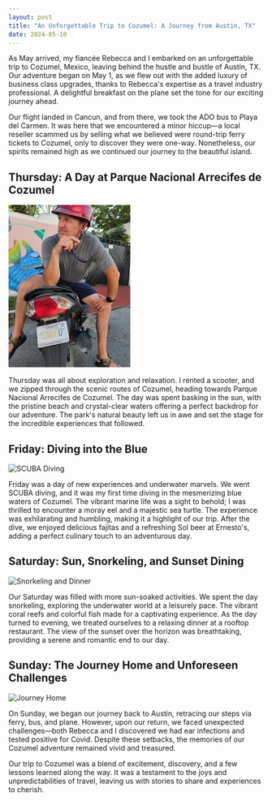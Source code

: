 ```yaml
---
layout: post
title: "An Unforgettable Trip to Cozumel: A Journey from Austin, TX"
date: 2024-05-10
---
```


As May arrived, my fiancée Rebecca and I embarked on an unforgettable trip to Cozumel, Mexico, leaving behind the hustle and bustle of Austin, TX. Our adventure began on May 1, as we flew out with the added luxury of business class upgrades, thanks to Rebecca's expertise as a travel industry professional. A delightful breakfast on the plane set the tone for our exciting journey ahead.

Our flight landed in Cancun, and from there, we took the ADO bus to Playa del Carmen. It was here that we encountered a minor hiccup—a local reseller scammed us by selling what we believed were round-trip ferry tickets to Cozumel, only to discover they were one-way. Nonetheless, our spirits remained high as we continued our journey to the beautiful island.

## Thursday: A Day at Parque Nacional Arrecifes de Cozumel

![Parque Nacional Arrecifes de Cozumel](/assets/images/cozumel_1.jpg)

Thursday was all about exploration and relaxation. I rented a scooter, and we zipped through the scenic routes of Cozumel, heading towards Parque Nacional Arrecifes de Cozumel. The day was spent basking in the sun, with the pristine beach and crystal-clear waters offering a perfect backdrop for our adventure. The park's natural beauty left us in awe and set the stage for the incredible experiences that followed.

## Friday: Diving into the Blue

![SCUBA Diving](/assets/images/cozumel_2.jepg)

Friday was a day of new experiences and underwater marvels. We went SCUBA diving, and it was my first time diving in the mesmerizing blue waters of Cozumel. The vibrant marine life was a sight to behold; I was thrilled to encounter a moray eel and a majestic sea turtle. The experience was exhilarating and humbling, making it a highlight of our trip. After the dive, we enjoyed delicious fajitas and a refreshing Sol beer at Ernesto's, adding a perfect culinary touch to an adventurous day.

## Saturday: Sun, Snorkeling, and Sunset Dining

![Snorkeling and Dinner](/assets/images/cozumel_3.jepg)

Our Saturday was filled with more sun-soaked activities. We spent the day snorkeling, exploring the underwater world at a leisurely pace. The vibrant coral reefs and colorful fish made for a captivating experience. As the day turned to evening, we treated ourselves to a relaxing dinner at a rooftop restaurant. The view of the sunset over the horizon was breathtaking, providing a serene and romantic end to our day.

## Sunday: The Journey Home and Unforeseen Challenges

![Journey Home](/assets/images/cozumel_4.jepg)

On Sunday, we began our journey back to Austin, retracing our steps via ferry, bus, and plane. However, upon our return, we faced unexpected challenges—both Rebecca and I discovered we had ear infections and tested positive for Covid. Despite these setbacks, the memories of our Cozumel adventure remained vivid and treasured.

Our trip to Cozumel was a blend of excitement, discovery, and a few lessons learned along the way. It was a testament to the joys and unpredictabilities of travel, leaving us with stories to share and experiences to cherish.